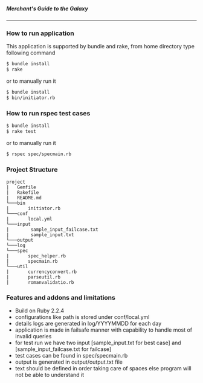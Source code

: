 
##### Merchant's Guide to the Galaxy  
- - - -
### How to run application
 This application is supported by bundle and rake, from home directory type following command
 ```sh
 $ bundle install
 $ rake
```
or to manually run it
```sh
$ bundle install
$ bin/initiator.rb
```
### How to run rspec test cases
 ```sh
 $ bundle install
 $ rake test
```
or to manually run it
```sh
$ rspec spec/specmain.rb
```
### Project Structure
```
project
|   Gemfile
|   Rakefile
|   README.md
└───bin
|       initiator.rb
└───conf  
|       local.yml
└───input
|        sample_input_failcase.txt
|        sample_input.txt
└───output
└───log
└───spec
|       spec_helper.rb
|       specmain.rb
└───util
|       currencyconvert.rb
|       parseutil.rb
|       romanvalidatio.rb
```
### Features and addons and limitations
  - Build on Ruby 2.2.4
  - configurations like path is stored under conf/local.yml
  - details logs are generated in log/YYYYMMDD for each day
  - application is made in failsafe manner with capability to handle most of invalid queries
  - for test run we have two input [sample_input.txt for best case] and [sample_input_failcase.txt for failcase]
  - test cases can be found in spec/specmain.rb
  - output is generated in output/output.txt file
  - text should be defined in order taking care of spaces else program will not be able to understand it

